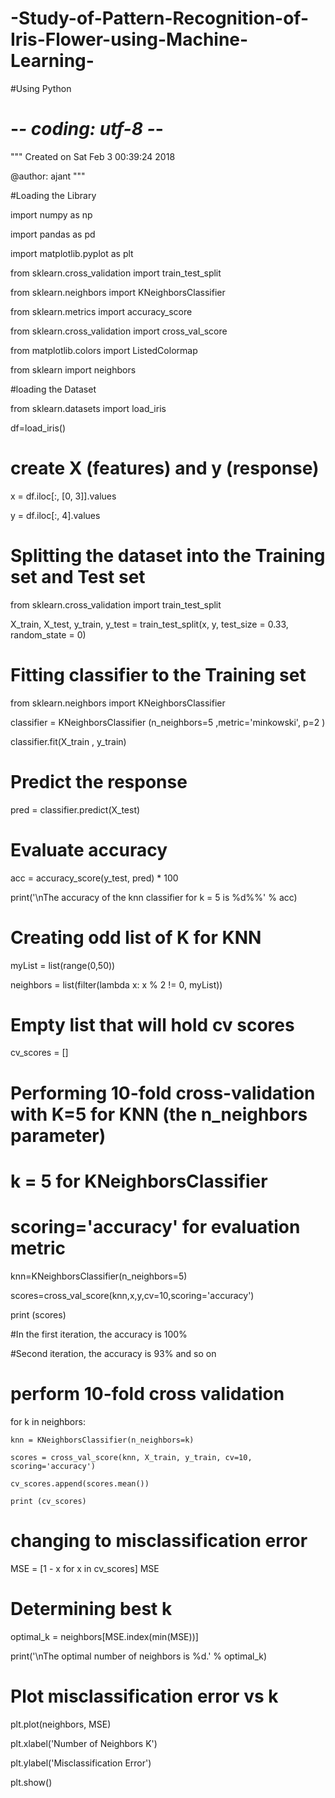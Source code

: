 # -Study-of-Pattern-Recognition-of-Iris-Flower-using-Machine-Learning-
#Using Python


# -*- coding: utf-8 -*-
"""
Created on Sat Feb  3 00:39:24 2018

@author: ajant
"""

#Loading the Library

import numpy as np

import pandas as pd

import matplotlib.pyplot as plt

from sklearn.cross_validation import train_test_split

from sklearn.neighbors import KNeighborsClassifier

from sklearn.metrics import accuracy_score

from sklearn.cross_validation import cross_val_score

from matplotlib.colors import ListedColormap

from sklearn import neighbors

#loading the Dataset

from sklearn.datasets import load_iris

df=load_iris()


# create X (features) and y (response)

x = df.iloc[:, [0, 3]].values

y = df.iloc[:, 4].values

# Splitting the dataset into the Training set and Test set

from sklearn.cross_validation import train_test_split

X_train, X_test, y_train, y_test = train_test_split(x, y, test_size = 0.33, random_state = 0)

# Fitting classifier to the Training set


from sklearn.neighbors import KNeighborsClassifier

classifier = KNeighborsClassifier (n_neighbors=5 ,metric='minkowski', p=2 )

classifier.fit(X_train , y_train)


#  Predict the response
pred = classifier.predict(X_test)

# Evaluate accuracy

acc = accuracy_score(y_test, pred) * 100

print('\nThe accuracy of the knn classifier for k = 5 is %d%%' % acc)

# Creating odd list of K for KNN

myList = list(range(0,50))

neighbors = list(filter(lambda x: x % 2 != 0, myList))


# Empty list that will hold cv scores

cv_scores = []

# Performing 10-fold cross-validation with K=5 for KNN (the n_neighbors parameter)

# k = 5 for KNeighborsClassifier

# scoring='accuracy' for evaluation metric


knn=KNeighborsClassifier(n_neighbors=5)

scores=cross_val_score(knn,x,y,cv=10,scoring='accuracy')

print (scores)

#In the first iteration, the accuracy is 100%

#Second iteration, the accuracy is 93% and so on


# perform 10-fold cross validation

for k in neighbors:

    knn = KNeighborsClassifier(n_neighbors=k)
    
    scores = cross_val_score(knn, X_train, y_train, cv=10, scoring='accuracy')
    
    cv_scores.append(scores.mean())
    
    print (cv_scores)
    
    
# changing to misclassification error

MSE = [1 - x for x in cv_scores]
MSE

# Determining best k
optimal_k = neighbors[MSE.index(min(MSE))]

print('\nThe optimal number of neighbors is %d.' % optimal_k)




# Plot misclassification error vs k 

plt.plot(neighbors, MSE)

plt.xlabel('Number of Neighbors K')

plt.ylabel('Misclassification Error')

plt.show()
